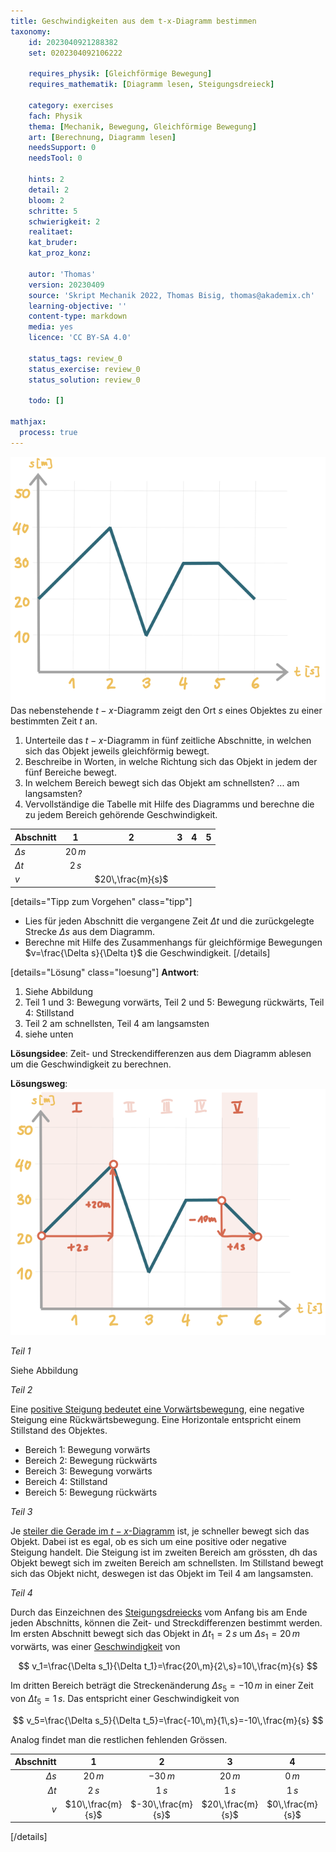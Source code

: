 ```yaml
---
title: Geschwindigkeiten aus dem t-x-Diagramm bestimmen
taxonomy:
	id: 2023040921288382
	set: 0202304092106222

	requires_physik: [Gleichförmige Bewegung]
	requires_mathematik: [Diagramm lesen, Steigungsdreieck]

	category: exercises
	fach: Physik
	thema: [Mechanik, Bewegung, Gleichförmige Bewegung]
	art: [Berechnung, Diagramm lesen]
	needsSupport: 0
	needsTool: 0

	hints: 2
	detail: 2
	bloom: 2
	schritte: 5
	schwierigkeit: 2
	realitaet: 
	kat_bruder:
	kat_proz_konz: 

	autor: 'Thomas'
	version: 20230409
	source: 'Skript Mechanik 2022, Thomas Bisig, thomas@akademix.ch'
	learning-objective: ''
	content-type: markdown
	media: yes
	licence: 'CC BY-SA 4.0'

	status_tags: review_0
	status_exercise: review_0
	status_solution: review_0

	todo: []

mathjax:
  process: true
---
```

![Bild](exercise-19-1.svg?resize=400,400&class=float-right) Das nebenstehende $t-x$-Diagramm zeigt den Ort $s$ eines Objektes zu einer bestimmten Zeit $t$ an.
1. Unterteile das $t-x$-Diagramm in fünf zeitliche Abschnitte, in welchen sich das Objekt jeweils gleichförmig bewegt.
2. Beschreibe in Worten, in welche Richtung sich das Objekt in jedem der fünf Bereiche bewegt.
3. In welchem Bereich bewegt sich das Objekt am schnellsten? ... am langsamsten?
4. Vervollständige die Tabelle mit Hilfe des Diagramms und berechne die zu jedem Bereich gehörende Geschwindigkeit.

| Abschnitt   | 1 | 2 | 3 | 4 | 5 |
| :---        |    :----:   |    :----:   |    :----:   |    :----:   |    :----:   |
| $\Delta s$  |    $20\,m$  |             |             |             |             |
| $\Delta t$  |    $2\,s$   |             |             |             |             |
| $v$         |             |  $20\,\frac{m}{s}$  |             |             |             |


[details="Tipp zum Vorgehen" class="tipp"]
- Lies für jeden Abschnitt die vergangene Zeit $\Delta t$ und die zurückgelegte Strecke $\Delta s$ aus dem Diagramm.
-  Berechne mit Hilfe des Zusammenhangs für gleichförmige Bewegungen $v=\frac{\Delta s}{\Delta t}$ die Geschwindigkeit.
[/details]

[details="Lösung" class="loesung"]
**Antwort**:
1. Siehe Abbildung
2. Teil 1 und 3: Bewegung vorwärts, Teil 2 und 5: Bewegung rückwärts, Teil 4: Stillstand
3. Teil 2 am schnellsten, Teil 4 am langsamsten
4. siehe unten

**Lösungsidee**: Zeit- und Streckendifferenzen aus dem Diagramm ablesen um die Geschwindigkeit zu berechnen.

**Lösungsweg**:
![Bild](exercise-19-2.svg?resize=400,400&class=float-right) 

_Teil 1_

Siehe Abbildung

_Teil 2_

Eine [positive Steigung bedeutet eine Vorwärtsbewegung](../), eine negative Steigung eine Rückwärtsbewegung. Eine Horizontale entspricht einem Stillstand des Objektes.

- Bereich 1: Bewegung vorwärts
- Bereich 2: Bewegung rückwärts
- Bereich 3: Bewegung vorwärts
- Bereich 4: Stillstand
- Bereich 5: Bewegung rückwärts

_Teil 3_

Je [steiler die Gerade im $t-x$-Diagramm](../) ist, je schneller bewegt sich das Objekt. Dabei ist es egal, ob es sich um eine positive oder negative Steigung handelt. Die Steigung ist im zweiten Bereich am grössten, dh das Objekt bewegt sich im zweiten Bereich am schnellsten. Im Stillstand bewegt sich das Objekt nicht, deswegen ist das Objekt im Teil 4 am langsamsten. 

_Teil 4_

Durch das Einzeichnen des [Steigungsdreiecks](..) vom Anfang bis am Ende jeden Abschnitts, können die Zeit- und Streckdifferenzen bestimmt werden. Im ersten Abschnitt bewegt sich das Objekt in $\Delta t_1=2\,s$ um $\Delta s_1=20\,m$ vorwärts, was einer [Geschwindigkeit](../) von

$$
v_1=\frac{\Delta s_1}{\Delta t_1}=\frac{20\,m}{2\,s}=10\,\frac{m}{s}
$$

Im dritten Bereich beträgt die Streckenänderung $\Delta s_5=-10\,m$ in einer Zeit von $\Delta t_5=1\,s$. Das entspricht einer Geschwindigkeit von

$$
v_5=\frac{\Delta s_5}{\Delta t_5}=\frac{-10\,m}{1\,s}=-10\,\frac{m}{s}
$$

Analog findet man die restlichen fehlenden Grössen.

| Abschnitt   | 1 | 2 | 3 | 4 | 5 |
|        ---: |    :----:   |    :----:   |    :----:   |    :----:   |    :----:   |
| $\Delta s$  |    $20\,m$   |    $-30\,m$   |    $20\,m$   |    $0\,m$   |    $-10\,m$   |
| $\Delta t$  |    $2\,s$   |    $1\,s$   |    $1\,s$   |    $1\,s$   |    $1\,s$   |
| $v$         |    $10\,\frac{m}{s}$   |    $-30\,\frac{m}{s}$   |    $20\,\frac{m}{s}$   |    $0\,\frac{m}{s}$   |    $-10\,\frac{m}{s}$   |
[/details]